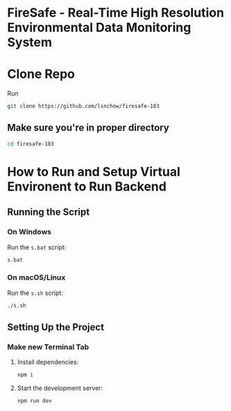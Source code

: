 # FireSafe - Real-Time High Resolution Environmental Data Monitoring System



# Clone Repo
Run
```bash
git clone https://github.com/lsnchow/firesafe-103
```

## Make sure you're in proper directory

```bash
cd firesafe-103
```

# How to Run and Setup Virtual Environent to Run Backend

## Running the Script

### On Windows
Run the `s.bat` script:
```cmd
s.bat
```

### On macOS/Linux
Run the `s.sh` script:
```bash
./s.sh
```

## Setting Up the Project

### Make new Terminal Tab

1. Install dependencies:
    ```bash
    npm i
    ```

2. Start the development server:
    ```bash
    npm run dev
    ```
